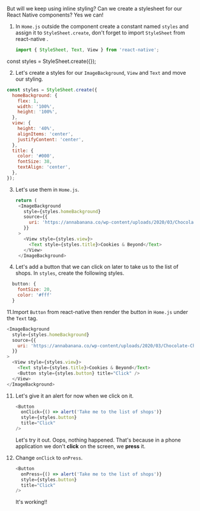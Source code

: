 But will we keep using inline styling? Can we create a stylesheet for our React Native components? Yes we can!

1. In `Home.js` outside the component create a constant named `styles` and assign it to `StyleSheet.create`, don't forget to import `StyleSheet` from react-native .

   ```javascript
   import { StyleSheet, Text, View } from 'react-native';
   ```

const styles = StyleSheet.create({});

2. Let's create a styles for our `ImageBackground`, `View` and `Text` and move our styling.

```javascript
const styles = StyleSheet.create({
  homeBackground: {
    flex: 1,
    width: '100%',
    height: '100%',
  },
  view: {
    height: '40%',
    alignItems: 'center',
    justifyContent: 'center',
  },
  title: {
    color: '#000',
    fontSize: 38,
    textAlign: 'center',
  },
});
```

3. Let's use them in `Home.js`.

   ```javascript
   return (
    <ImageBackground
      style={styles.homeBackground}
      source={{
        uri: 'https://annabanana.co/wp-content/uploads/2020/03/Chocolate-Chip-Cookies-22.jpg',
      }}
    >
      <View style={styles.view}>
        <Text style={styles.title}>Cookies & Beyond</Text>
      </View>
    </ImageBackground>
   ```

4. Let's add a button that we can click on later to take us to the list of shops. In `styles`, create the following styles.

```javascript
  button: {
    fontSize: 20,
    color: '#fff'
  }
```

11.Import `Button` from react-native then render the button in `Home.js` under the `Text` tag.

```javascript
<ImageBackground
  style={styles.homeBackground}
  source={{
    uri: 'https://annabanana.co/wp-content/uploads/2020/03/Chocolate-Chip-Cookies-22.jpg',
  }}
>
  <View style={styles.view}>
    <Text style={styles.title}>Cookies & Beyond</Text>
    <Button style={styles.button} title="Click" />
  </View>
</ImageBackground>
```

11. Let's give it an alert for now when we click on it.

    ```javascript
    <Button
      onClick={() => alert('Take me to the list of shops')}
      style={styles.button}
      title="Click"
    />
    ```

    Let's try it out. Oops, nothing happened. That's because in a phone application we don't **click** on the screen, we **press** it.

12. Change `onClick` to `onPress`.

    ```javascript
    <Button
      onPress={() => alert('Take me to the list of shops')}
      style={styles.button}
      title="Click"
    />
    ```

    It's working!!
